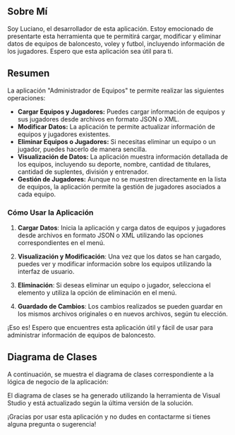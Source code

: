 ## Sobre Mí

Soy Luciano, el desarrollador de esta aplicación. Estoy emocionado de presentarte esta herramienta que te permitirá cargar, modificar y eliminar datos de equipos de baloncesto, voley y futbol, incluyendo información de los jugadores. Espero que esta aplicación sea útil para ti.

## Resumen

La aplicación "Administrador de Equipos" te permite realizar las siguientes operaciones:

- **Cargar Equipos y Jugadores:** Puedes cargar información de equipos y sus jugadores desde archivos en formato JSON o XML.
- **Modificar Datos:** La aplicación te permite actualizar información de equipos y jugadores existentes.
- **Eliminar Equipos o Jugadores:** Si necesitas eliminar un equipo o un jugador, puedes hacerlo de manera sencilla.
- **Visualización de Datos:** La aplicación muestra información detallada de los equipos, incluyendo su deporte, nombre, cantidad de titulares, cantidad de suplentes, división y entrenador.
- **Gestión de Jugadores:** Aunque no se muestren directamente en la lista de equipos, la aplicación permite la gestión de jugadores asociados a cada equipo.

### Cómo Usar la Aplicación

1. **Cargar Datos**: Inicia la aplicación y carga datos de equipos y jugadores desde archivos en formato JSON o XML utilizando las opciones correspondientes en el menú.

2. **Visualización y Modificación**: Una vez que los datos se han cargado, puedes ver y modificar información sobre los equipos utilizando la interfaz de usuario.

3. **Eliminación**: Si deseas eliminar un equipo o jugador, selecciona el elemento y utiliza la opción de eliminación en el menú.

4. **Guardado de Cambios**: Los cambios realizados se pueden guardar en los mismos archivos originales o en nuevos archivos, según tu elección.

¡Eso es! Espero que encuentres esta aplicación útil y fácil de usar para administrar información de equipos de baloncesto.

## Diagrama de Clases

A continuación, se muestra el diagrama de clases correspondiente a la lógica de negocio de la aplicación:



El diagrama de clases se ha generado utilizando la herramienta de Visual Studio y está actualizado según la última versión de la solución.

¡Gracias por usar esta aplicación y no dudes en contactarme si tienes alguna pregunta o sugerencia!
